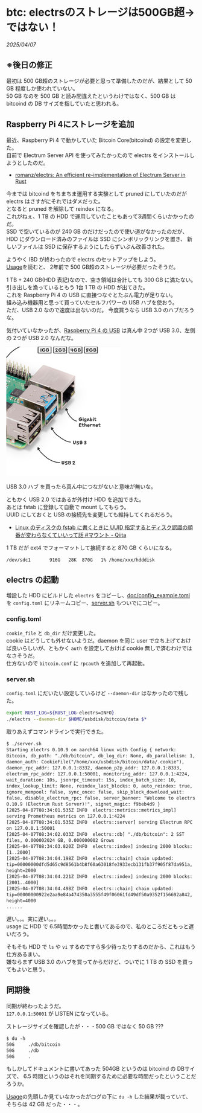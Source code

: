 # btc: electrsのストレージは500GB超→ではない！

_2025/04/07_

## ※後日の修正

最初は 500 GB超のストレージが必要と思って準備したのだが、結果として 50 GB 程度しか使われていない。  
50 GB なのを 500 GB と読み間違えたというわけではなく、500 GB は bitcoind の DB サイズを指していたと思われる。  

## Raspberry Pi 4にストレージを追加

最近、Raspberry Pi 4 で動かしていた Bitcoin Core(bitcoind) の設定を変更した。  
自前で Electrum Server API を使ってみたかったので electrs をインストールしようとしたのだ。

* [romanz/electrs: An efficient re-implementation of Electrum Server in Rust](https://github.com/romanz/electrs)

今までは bitcoind をちまちま運用する実験として pruned にしていたのだが electrs はさすがにそれではダメだった。  
となると pruned を解除して reindex になる。  
これがねぇ、1 TB の HDD で運用していたこともあって3週間くらいかかったのだ。  
SSD で空いているのが 240 GB のだけだったので使い道がなかったのだが、
HDD にダウンロード済みのファイルは SSD にシンボリックリンクを置き、
新しいファイルは SSD に保存するようにしたらずいぶん改善された。

ようやく IBD が終わったので electrs のセットアップをしよう。  
[Usage](https://github.com/romanz/electrs/blob/master/doc/usage.md#usage)を読むと、
2年前で 500 GB超のストレージが必要だったそうだ。  

1 TB + 240 GB(HDD 表記)なので、空き領域は合計しても 300 GB に満たない。  
引き出しを漁っているともう 1台 1 TB の HDD が出てきた。  
これを Raspberry Pi 4 の USB に直接つなぐとたぶん電力が足りない。  
組み込み機器用と思って買っていたセルフパワーの USB ハブを使おう。  
ただ、USB 2.0 なので速度は出ないのだ。
今度買うなら USB 3.0 のハブだろうな。

気付いていなかったが、[Raspberry Pi 4 の USB](https://www.raspberrypi.com/products/raspberry-pi-4-model-b/) は真ん中 2つが USB 3.0、左側の 2つが USB 2.0 なんだな。

![image](images/20250407a-1.png)

USB 3.0 ハブ を買ったら真ん中につながないと意味が無いな。

ともかく USB 2.0 ではあるが外付け HDD を追加できた。  
あとは fstab に登録して自動で mount してもらう。  
UUID にしておくと USB の接続先を変更しても維持してくれるだろう。

* [Linux のディスクの fstab に書くときに UUID 指定するとディスク認識の順番が変わらなくていいって話 #マウント - Qiita](https://qiita.com/wnoguchi/items/b31e268b6b7236cdf8db)

1 TB だが ext4 でフォーマットして接続すると 870 GB くらいになる。

```
/dev/sdc1       916G   28K  870G   1% /home/xxx/hdddisk
```

## electrs の起動

増設した HDD にビルドした `electrs` をコピーし、[doc/config_example.toml](https://github.com/romanz/electrs/blob/v0.10.9/doc/config_example.toml) を `config.toml` にリネームコピー、[server.sh](https://github.com/romanz/electrs/blob/v0.10.9/server.sh) もついでにコピー。  

### config.toml

`cookie_file` と `db_dir` だけ変更した。  
cookie はどうしても外せないようだ。daemon を同じ user で立ち上げておけば良いらしいが、ともかく `auth` を設定しておけば cookie 無しで済むわけではなさそうだ。  
仕方ないので `bitcoin.conf` に `rpcauth` を追加して再起動。

### server.sh

`config.toml` にだいたい設定しているけど `--daemon-dir` はなかったので残した。

```bash
export RUST_LOG=${RUST_LOG-electrs=INFO}
./electrs --daemon-dir $HOME/usbdisk/bitcoin/data $*
```

取りあえずコマンドラインで実行できた。

```console
$ ./server.sh
Starting electrs 0.10.9 on aarch64 linux with Config { network: Bitcoin, db_path: "./db/bitcoin", db_log_dir: None, db_parallelism: 1, daemon_auth: CookieFile("/home/xxx/usbdisk/bitcoin/data/.cookie"), daemon_rpc_addr: 127.0.0.1:8332, daemon_p2p_addr: 127.0.0.1:8333, electrum_rpc_addr: 127.0.0.1:50001, monitoring_addr: 127.0.0.1:4224, wait_duration: 10s, jsonrpc_timeout: 15s, index_batch_size: 10, index_lookup_limit: None, reindex_last_blocks: 0, auto_reindex: true, ignore_mempool: false, sync_once: false, skip_block_download_wait: false, disable_electrum_rpc: false, server_banner: "Welcome to electrs 0.10.9 (Electrum Rust Server)!", signet_magic: f9beb4d9 }
[2025-04-07T08:34:01.535Z INFO  electrs::metrics::metrics_impl] serving Prometheus metrics on 127.0.0.1:4224
[2025-04-07T08:34:01.535Z INFO  electrs::server] serving Electrum RPC on 127.0.0.1:50001
[2025-04-07T08:34:02.033Z INFO  electrs::db] "./db/bitcoin": 2 SST files, 0.000002024 GB, 0.000000002 Grows
[2025-04-07T08:34:03.820Z INFO  electrs::index] indexing 2000 blocks: [1..2000]
[2025-04-07T08:34:04.198Z INFO  electrs::chain] chain updated: tip=00000000dfd5d65c9d8561b4b8f60a63018fe3933ecb131fb37f905f87da951a, height=2000
[2025-04-07T08:34:04.221Z INFO  electrs::index] indexing 2000 blocks: [2001..4000]
[2025-04-07T08:34:04.498Z INFO  electrs::chain] chain updated: tip=00000000922e2aa9e84a474350a3555f49f06061fd49df50a9352f156692a842, height=4000
......
```

遅い。。。実に遅い。。。  
usage に HDD で 6.5時間かかったと書いてあるので、私のところだともっと遅いだろう。

そもそも HDD で `ls` や `vi` するのですら多少待ったりするのだから、これはもう仕方あるまい。  
嫌ならまず USB 3.0 のハブを買ってからだけど、ついでに 1 TB の SSD を買ってもよいと思う。

## 同期後

同期が終わったようだ。  
`127.0.0.1:50001` が LISTEN になっている。

ストレージサイズを確認したが・・・500 GB ではなく 50 GB ???

```console
$ du -h
50G     ./db/bitcoin
50G     ./db
50G     .
```

もしかしてドキュメントに書いてあった 504GB というのは bitcoind の DBサイズで、
6.5 時間というのはそれを同期するために必要な時間だったということだろうか。

[Usage](https://github.com/romanz/electrs/blob/master/doc/usage.md#usage)の先頭しか見ていなかったがログの下に `du -h` した結果が載っていて、そちらは 42 GB だった・・・。

